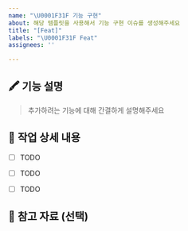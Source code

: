 ```yaml
---
name: "\U0001F31F 기능 구현"
about: 해당 템플릿을 사용해서 기능 구현 이슈를 생성해주세요
title: "[Feat]"
labels: "\U0001F31F Feat"
assignees: ''

---
```


## 🖍️ 기능 설명

> 추가하려는 기능에 대해 간결하게 설명해주세요


## 🔎 작업 상세 내용

- [ ] TODO
- [ ] TODO
- [ ] TODO


## 📄 참고 자료 (선택)
